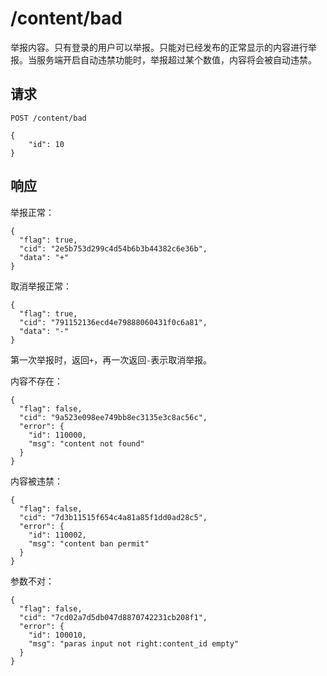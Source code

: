 # /content/bad

举报内容。只有登录的用户可以举报。只能对已经发布的正常显示的内容进行举报。当服务端开启自动违禁功能时，举报超过某个数值，内容将会被自动违禁。

## 请求

```
POST /content/bad

{
	"id": 10
}
```

## 响应

举报正常：

```
{
  "flag": true,
  "cid": "2e5b753d299c4d54b6b3b44382c6e36b",
  "data": "+"
}
```

取消举报正常：

```
{
  "flag": true,
  "cid": "791152136ecd4e79888060431f0c6a81",
  "data": "-"
}
```

第一次举报时，返回`+`，再一次返回`-`表示取消举报。

内容不存在：

```
{
  "flag": false,
  "cid": "9a523e098ee749bb8ec3135e3c8ac56c",
  "error": {
    "id": 110000,
    "msg": "content not found"
  }
}
```

内容被违禁：

```
{
  "flag": false,
  "cid": "7d3b11515f654c4a81a85f1dd0ad28c5",
  "error": {
    "id": 110002,
    "msg": "content ban permit"
  }
}
```

参数不对：

```
{
  "flag": false,
  "cid": "7cd02a7d5db047d8870742231cb208f1",
  "error": {
    "id": 100010,
    "msg": "paras input not right:content_id empty"
  }
}
```
